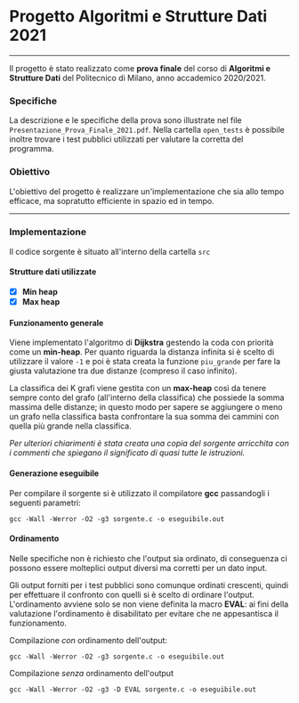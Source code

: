 # Progetto Algoritmi e Strutture Dati 2021

---

Il progetto è stato realizzato come **prova finale** del corso di **Algoritmi e Strutture Dati** del Politecnico di Milano, anno accademico 2020/2021.

### Specifiche

La descrizione e le specifiche della prova sono illustrate nel file `Presentazione_Prova_Finale_2021.pdf`. Nella cartella `open_tests` è possibile inoltre trovare i test pubblici utilizzati per valutare la corretta del programma.

### Obiettivo

L'obiettivo del progetto è realizzare un'implementazione che sia allo tempo efficace, ma sopratutto efficiente in spazio ed in tempo.

---

### Implementazione

Il codice sorgente è situato all'interno della cartella `src`

#### Strutture dati utilizzate

- [x] **Min heap**
- [x] **Max heap**

#### Funzionamento generale

Viene implementato l'algoritmo di **Dijkstra** gestendo la coda con priorità come un **min-heap**. Per quanto riguarda la
distanza infinita si è scelto di utilizzare il valore `-1` e poi è stata creata la funzione `piu_grande` per fare la giusta valutazione tra due distanze (compreso il caso infinito).

La classifica dei K grafi viene gestita con un **max-heap** così da tenere sempre conto del grafo (all'interno della classifica) che possiede la somma massima delle
distanze; in questo modo per sapere se aggiungere o meno un grafo nella classifica basta confrontare la sua somma dei cammini con quella più
grande nella classifica.

*Per ulteriori chiarimenti è stata creata una copia del sorgente arricchita con i commenti che spiegano il significato di quasi tutte le istruzioni.*

#### Generazione eseguibile

Per compilare il sorgente si è utilizzato il compilatore **gcc** passandogli i seguenti parametri:
```
gcc -Wall -Werror -O2 -g3 sorgente.c -o eseguibile.out
```

#### Ordinamento

Nelle specifiche non è richiesto che l'output sia ordinato, di conseguenza ci possono essere molteplici output diversi ma corretti per un dato input.

Gli output forniti per i test pubblici sono comunque ordinati crescenti, quindi per effettuare il confronto con quelli si è scelto di ordinare l'output. L'ordinamento avviene solo se non viene definita la macro **EVAL**: ai fini della valutazione l'ordinamento è disabilitato per evitare che ne appesantisca il funzionamento.

Compilazione *con* ordinamento dell'output:
```
gcc -Wall -Werror -O2 -g3 sorgente.c -o eseguibile.out
```

Compilazione *senza* ordinamento dell'output
```
gcc -Wall -Werror -O2 -g3 -D EVAL sorgente.c -o eseguibile.out
```









